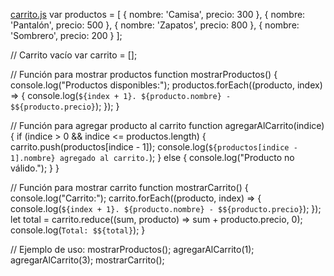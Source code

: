 [carrito.js](https://github.com/user-attachments/files/22482105/carrito.js)
var productos = [
    { nombre: 'Camisa', precio: 300 },
    { nombre: 'Pantalón', precio: 500 },
    { nombre: 'Zapatos', precio: 800 },
    { nombre: 'Sombrero', precio: 200 }
];

// Carrito vacío
var carrito = [];

// Función para mostrar productos
function mostrarProductos() {
    console.log("Productos disponibles:");
    productos.forEach((producto, index) => {
        console.log(`${index + 1}. ${producto.nombre} - $${producto.precio}`);
    });
}

// Función para agregar producto al carrito
function agregarAlCarrito(indice) {
    if (indice > 0 && indice <= productos.length) {
        carrito.push(productos[indice - 1]);
        console.log(`${productos[indice - 1].nombre} agregado al carrito.`);
    } else {
        console.log("Producto no válido.");
    }
}

// Función para mostrar carrito
function mostrarCarrito() {
    console.log("Carrito:");
    carrito.forEach((producto, index) => {
        console.log(`${index + 1}. ${producto.nombre} - $${producto.precio}`);
    });
    let total = carrito.reduce((sum, producto) => sum + producto.precio, 0);
    console.log(`Total: $${total}`);
}

// Ejemplo de uso:
mostrarProductos();
agregarAlCarrito(1); 
agregarAlCarrito(3); 
mostrarCarrito();
